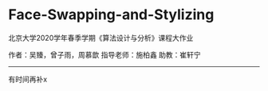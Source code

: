 # Face-Swapping-and-Stylizing
北京大学2020学年春季学期《算法设计与分析》课程大作业

作者：吴臻，曾子雨，周慕歆
指导老师：施柏鑫
助教：崔轩宁

---

有时间再补x
